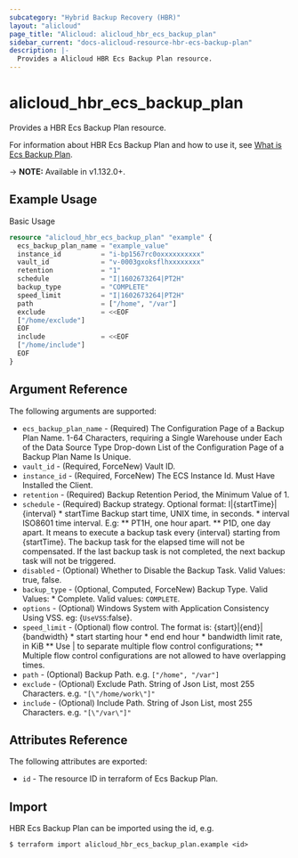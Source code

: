 ```yaml
---
subcategory: "Hybrid Backup Recovery (HBR)"
layout: "alicloud"
page_title: "Alicloud: alicloud_hbr_ecs_backup_plan"
sidebar_current: "docs-alicloud-resource-hbr-ecs-backup-plan"
description: |-
  Provides a Alicloud HBR Ecs Backup Plan resource.
---
```


# alicloud\_hbr\_ecs\_backup\_plan

Provides a HBR Ecs Backup Plan resource.

For information about HBR Ecs Backup Plan and how to use it, see [What is Ecs Backup Plan](https://www.alibabacloud.com/help/doc-detail/186568.htm).

-> **NOTE:** Available in v1.132.0+.

## Example Usage

Basic Usage

```terraform
resource "alicloud_hbr_ecs_backup_plan" "example" {
  ecs_backup_plan_name = "example_value"
  instance_id          = "i-bp1567rc0oxxxxxxxxxx"
  vault_id             = "v-0003gxoksflhxxxxxxxx"
  retention            = "1"
  schedule             = "I|1602673264|PT2H"
  backup_type          = "COMPLETE"
  speed_limit          = "I|1602673264|PT2H"
  path                 = ["/home", "/var"]
  exclude              = <<EOF
  ["/home/exclude"]
  EOF
  include              = <<EOF
  ["/home/include"]
  EOF
}
```

## Argument Reference

The following arguments are supported:

* `ecs_backup_plan_name` - (Required) The Configuration Page of a Backup Plan Name. 1-64 Characters, requiring a Single Warehouse under Each of the Data Source Type Drop-down List of the Configuration Page of a Backup Plan Name Is Unique.
* `vault_id` - (Required, ForceNew) Vault ID.
* `instance_id` - (Required, ForceNew) The ECS Instance Id. Must Have Installed the Client.
* `retention` - (Required) Backup Retention Period, the Minimum Value of 1.
* `schedule` - (Required) Backup strategy. Optional format: I|{startTime}|{interval} * startTime Backup start time, UNIX time, in seconds. * interval ISO8601 time interval. E.g: ** PT1H, one hour apart. ** P1D, one day apart. It means to execute a backup task every {interval} starting from {startTime}. The backup task for the elapsed time will not be compensated. If the last backup task is not completed, the next backup task will not be triggered.
* `disabled` - (Optional) Whether to Disable the Backup Task. Valid Values: true, false.
* `backup_type` - (Optional, Computed, ForceNew) Backup Type. Valid Values: * Complete. Valid values: `COMPLETE`.
* `options` - (Optional) Windows System with Application Consistency Using VSS. eg: {`UseVSS`:false}.
* `speed_limit` - (Optional) flow control. The format is: {start}|{end}|{bandwidth} * start starting hour * end end hour * bandwidth limit rate, in KiB ** Use | to separate multiple flow control configurations; ** Multiple flow control configurations are not allowed to have overlapping times.
* `path` - (Optional) Backup Path. e.g. `["/home", "/var"]`
* `exclude` - (Optional) Exclude Path. String of Json List, most 255 Characters. e.g. `"[\"/home/work\"]"`
* `include` - (Optional) Include Path. String of Json List, most 255 Characters. e.g. `"[\"/var\"]"`


## Attributes Reference

The following attributes are exported:

* `id` - The resource ID in terraform of Ecs Backup Plan.

## Import

HBR Ecs Backup Plan can be imported using the id, e.g.

```
$ terraform import alicloud_hbr_ecs_backup_plan.example <id>
```